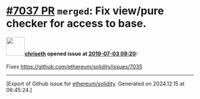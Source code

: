 # [\#7037 PR](https://github.com/ethereum/solidity/pull/7037) `merged`: Fix view/pure checker for access to base.

#### <img src="https://avatars.githubusercontent.com/u/9073706?v=4" width="50">[chriseth](https://github.com/chriseth) opened issue at [2019-07-03 09:20](https://github.com/ethereum/solidity/pull/7037):

Fixes https://github.com/ethereum/solidity/issues/7035




-------------------------------------------------------------------------------



[Export of Github issue for [ethereum/solidity](https://github.com/ethereum/solidity). Generated on 2024.12.15 at 06:45:24.]
